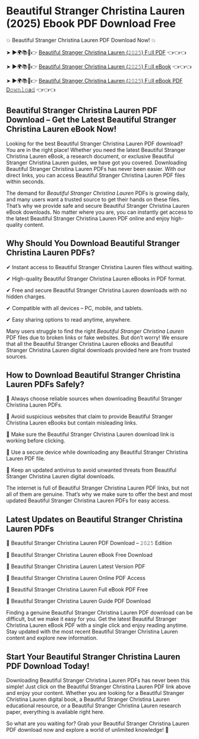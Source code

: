 # Beautiful Stranger Christina Lauren (2025) Ebook PDF Download Free

💥 Beautiful Stranger Christina Lauren PDF Download Now! 💥

➤ ►🌍📚📱👉 [Beautiful Stranger Christina Lauren (𝟸𝟶𝟸𝟻) F𝚞ll PDF](https://getpdf.xyz/beautiful-stranger-christina-lauren) 👈👈👈


➤ ►🌍📚📱👉 [Beautiful Stranger Christina Lauren (𝟸𝟶𝟸𝟻) F𝚞ll eBook](https://getpdf.xyz/beautiful-stranger-christina-lauren) 👈👈👈


➤ ►🌍📚📱👉 [Beautiful Stranger Christina Lauren (𝟸𝟶𝟸𝟻) F𝚞ll eBook PDF D𝚘𝚠𝚗𝚕𝚘a𝚍](https://getpdf.xyz/beautiful-stranger-christina-lauren) 👈👈👈


## Beautiful Stranger Christina Lauren PDF Download – Get the Latest Beautiful Stranger Christina Lauren eBook Now!

Looking for the best Beautiful Stranger Christina Lauren PDF download? You are in the right place! Whether you need the latest Beautiful Stranger Christina Lauren eBook, a research document, or exclusive Beautiful Stranger Christina Lauren guides, we have got you covered. Downloading Beautiful Stranger Christina Lauren PDFs has never been easier. With our direct links, you can access Beautiful Stranger Christina Lauren PDF files within seconds.

The demand for *Beautiful Stranger Christina Lauren* PDFs is growing daily, and many users want a trusted source to get their hands on these files. That’s why we provide safe and secure Beautiful Stranger Christina Lauren eBook downloads. No matter where you are, you can instantly get access to the latest Beautiful Stranger Christina Lauren PDF online and enjoy high-quality content.

## Why Should You Download Beautiful Stranger Christina Lauren PDFs?

✔ Instant access to Beautiful Stranger Christina Lauren files without waiting.

✔ High-quality Beautiful Stranger Christina Lauren eBooks in PDF format.

✔ Free and secure Beautiful Stranger Christina Lauren downloads with no hidden charges.

✔ Compatible with all devices – PC, mobile, and tablets.

✔ Easy sharing options to read anytime, anywhere.

Many users struggle to find the right *Beautiful Stranger Christina Lauren* PDF files due to broken links or fake websites. But don’t worry! We ensure that all the Beautiful Stranger Christina Lauren eBooks and Beautiful Stranger Christina Lauren digital downloads provided here are from trusted sources.

## How to Download Beautiful Stranger Christina Lauren PDFs Safely?

📌 Always choose reliable sources when downloading Beautiful Stranger Christina Lauren PDFs.

📌 Avoid suspicious websites that claim to provide Beautiful Stranger Christina Lauren eBooks but contain misleading links.

📌 Make sure the Beautiful Stranger Christina Lauren download link is working before clicking.

📌 Use a secure device while downloading any Beautiful Stranger Christina Lauren PDF file.

📌 Keep an updated antivirus to avoid unwanted threats from Beautiful Stranger Christina Lauren digital downloads.

The internet is full of Beautiful Stranger Christina Lauren PDF links, but not all of them are genuine. That’s why we make sure to offer the best and most updated Beautiful Stranger Christina Lauren PDFs for easy access.

## Latest Updates on Beautiful Stranger Christina Lauren PDFs

🔹 Beautiful Stranger Christina Lauren PDF Download – 𝟸𝟶𝟸𝟻 Edition

🔹 Beautiful Stranger Christina Lauren eBook Free Download

🔹 Beautiful Stranger Christina Lauren Latest Version PDF

🔹 Beautiful Stranger Christina Lauren Online PDF Access

🔹 Beautiful Stranger Christina Lauren Full eBook PDF Free

🔹 Beautiful Stranger Christina Lauren Guide PDF Download

Finding a genuine Beautiful Stranger Christina Lauren PDF download can be difficult, but we make it easy for you. Get the latest Beautiful Stranger Christina Lauren eBook PDF with a single click and enjoy reading anytime. Stay updated with the most recent Beautiful Stranger Christina Lauren content and explore new information.

## Start Your Beautiful Stranger Christina Lauren PDF Download Today!

Downloading Beautiful Stranger Christina Lauren PDFs has never been this simple! Just click on the Beautiful Stranger Christina Lauren PDF link above and enjoy your content. Whether you are looking for a Beautiful Stranger Christina Lauren digital book, a Beautiful Stranger Christina Lauren educational resource, or a Beautiful Stranger Christina Lauren research paper, everything is available right here.

So what are you waiting for? Grab your Beautiful Stranger Christina Lauren PDF download now and explore a world of unlimited knowledge! 🚀
